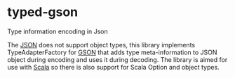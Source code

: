 # typed-gson
Type information encoding in Json

The [JSON](https://www.json.org/) does not support object types, this library implements TypeAdapterFactory for [GSON](https://github.com/google/gson) that adds type meta-information to JSON object during encoding and uses it during decoding.
The library is aimed for use with [Scala](https://www.scala-lang.org/) so there is also support for Scala Option and object types.